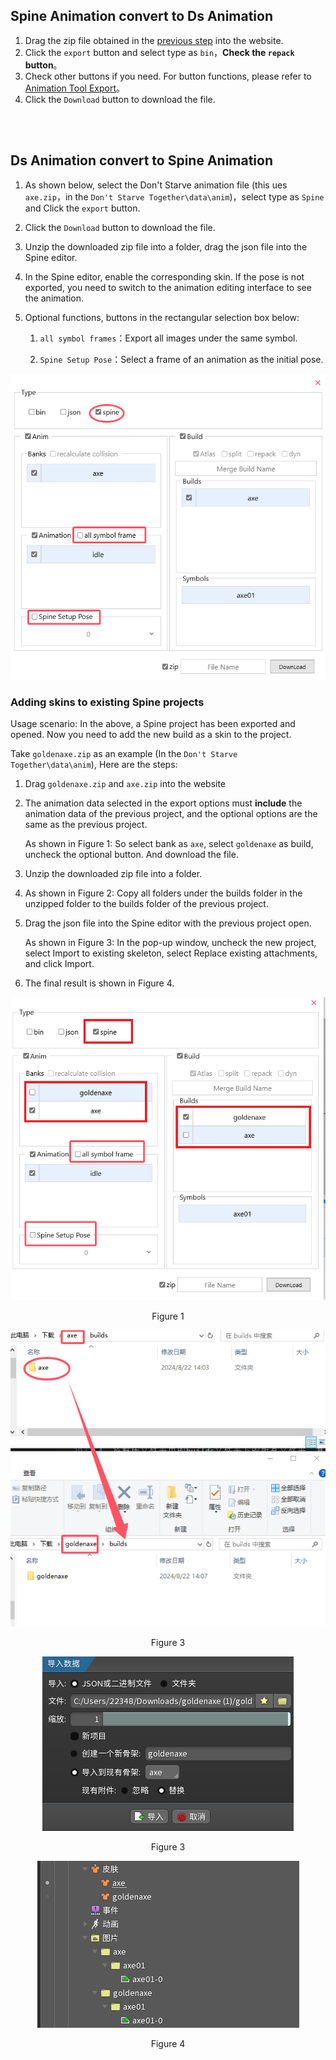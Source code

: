 ## Spine Animation convert to Ds Animation

1. Drag the zip file obtained in the [previous step](/en/spine/format.html#Export-File) into the website.
2. Click the `export` button and select type as `bin`，**Check the `repack` button**。
3. Check other buttons if you need. For button functions, please refer to [Animation Tool Export](/en/anim-tool/export)。
4. Click the `Download` button to download the file.

<br/>
<br/>

## Ds Animation convert to Spine Animation

1. As shown below, select the Don't Starve animation file (this ues `axe.zip`，in the `Don't Starve Together\data\anim`)，select type as `Spine` and Click the `export` button.

2. Click the `Download` button to download the file.

3. Unzip the downloaded zip file into a folder, drag the json file into the Spine editor.

4. In the Spine editor, enable the corresponding skin. If the pose is not exported, you need to switch to the animation editing interface to see the animation.

5. Optional functions, buttons in the rectangular selection box below:
    1. `all symbol frames`：Export all images under the same symbol.

    2. `Spine Setup Pose`：Select a frame of an animation as the initial pose.

<p align="center">
    <img src="../../assets/images/export-to-spine-setting.png"/>
</p>


### Adding skins to existing Spine projects
Usage scenario: In the above, a Spine project has been exported and opened. Now you need to add the new build as a skin to the project.

Take `goldenaxe.zip` as an example (In the `Don't Starve Together\data\anim`), Here are the steps:

1. Drag `goldenaxe.zip` and `axe.zip` into the website

2. The animation data selected in the export options must **include** the animation data of the previous project, and the optional options are the same as the previous project.

    As shown in Figure 1: So select bank as `axe`, select `goldenaxe` as build, uncheck the optional button. And download the file.

3. Unzip the downloaded zip file into a folder.

4. As shown in Figure 2: Copy all folders under the builds folder in the unzipped folder to the builds folder of the previous project.

5. Drag the json file into the Spine editor with the previous project open.

    As shown in Figure 3: In the pop-up window, uncheck the new project, select Import to existing skeleton, select Replace existing attachments, and click Import.

6. The final result is shown in Figure 4.

<p align="center">
    <img src="../../assets/images/expoet-spine-skin-setting.png"/>
    <p align="center">Figure 1</p>
</p>

<p align="center">
    <img src="../../assets/images/copy-images.png"/>
    <p align="center">Figure 3</p>
</p>

<p align="center">
    <img src="../../assets/images/spine-import-skin-setting.png"/>
    <p align="center">Figure 3</p>
</p>

<p align="center">
    <img src="../../assets/images/spine-skin-result.png"/>
    <p align="center">Figure 4</p>
</p>
